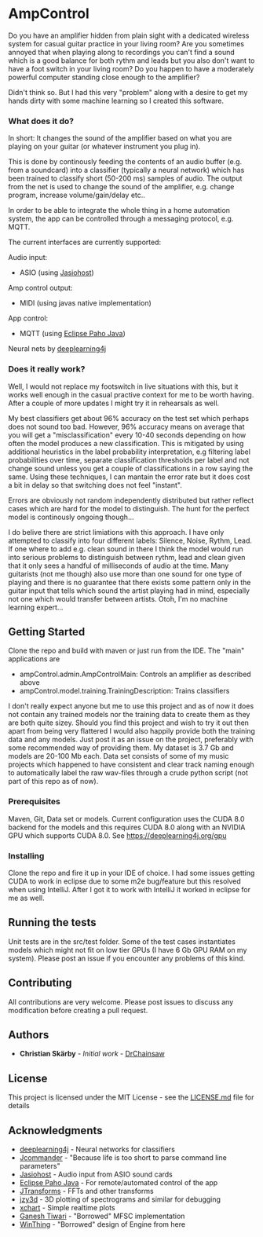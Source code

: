 # AmpControl

Do you have an amplifier hidden from plain sight with a dedicated wireless system for casual guitar practice in your living room? Are you sometimes annoyed that when playing along to recordings you can't find a sound which is a good balance for both rythm and leads but you also don't want to have a foot switch in your living room? Do you happen to have a moderately powerful computer standing close enough to the amplifier?

Didn't think so. But I had this very "problem" along with a desire to get my hands dirty with some machine learning so I created this software.

### What does it do?

In short: It changes the sound of the amplifier based on what you are playing on your guitar (or whatever instrument you plug in). 

This is done by continously feeding the contents of an audio buffer (e.g. from a soundcard) into a classifier (typically a neural network) which has been trained to classify short (50-200 ms) samples of audio. The output from the net is used to change the sound of the amplifier, e.g. change program, increase volume/gain/delay etc..

In order to be able to integrate the whole thing in a home automation system, the app can be controlled through a messaging protocol, e.g. MQTT.

The current interfaces are currently supported:

Audio input:
* ASIO (using [Jasiohost](https://github.com/mhroth/jasiohost))

Amp control output:
* MIDI (using javas native implementation)

App control:
* MQTT (using [Eclipse Paho Java](https://github.com/eclipse/paho.mqtt.java))    

Neural nets by [deeplearning4j](https://github.com/deeplearning4j/deeplearning4j)

### Does it really work?

Well, I would not replace my footswitch in live situations with this, but it works well enough in the casual practive context for me to be worth having. After a couple of more updates I might try it in rehearsals as well.

My best classifiers get about 96% accuracy on the test set which perhaps does not sound too bad. However, 96% accuracy means on average that you will get a "misclassification" every 10-40 seconds depending on how often the model produces a new classification. This is mitigated by using additional heuristics in the label probability interpretation, e.g filtering label probabilities over time, separate classification thresholds per label and not change sound unless you get a couple of classifications in a row saying the same. Using these techniques, I can mantain the error rate but it does cost a bit in delay so that switching does not feel "instant". 

Errors are obviously not random independently distributed but rather reflect cases which are hard for the model to distinguish. The hunt for the perfect model is continously ongoing though...

I do belive there are strict limiations with this approach. I have only attempted to classify into four different labels: Silence, Noise, Rythm, Lead. If one where to add e.g. clean sound in there I think the model would run into serious problems to distinguish between rythm, lead and clean given that it only sees a handful of milliseconds of audio at the time. Many guitarists (not me though) also use more than one sound for one type of playing and there is no guarantee that there exists some pattern only in the guitar input that tells which sound the artist playing had in mind, especially not one which would transfer between artists. Otoh, I'm no machine learning expert...

## Getting Started

Clone the repo and build with maven or just run from the IDE. The "main" applications are 
* ampControl.admin.AmpControlMain: Controls an amplifier as described above
* ampControl.model.training.TrainingDescription: Trains classifiers

I don't really expect anyone but me to use this project and as of now it does not contain any trained models nor the training data to create them as they are both quite sizey. Should you find this project and wish to try it out then apart from being very flattered I would also happily provide both the training data and any models. Just post it as an issue on the project, preferably with some recommended way of providing them. My dataset is 3.7 Gb and models are 20-100 Mb each. Data set consists of some of my music projects which happened to have consistent and clear track naming enough to automatically label the raw wav-files through a crude python script (not part of this repo as of now).


### Prerequisites

Maven, Git, Data set or models. Current configuration uses the CUDA 8.0 backend for the models and this requires CUDA 8.0 along with an NVIDIA GPU which supports CUDA 8.0. See https://deeplearning4j.org/gpu   

### Installing

Clone the repo and fire it up in your IDE of choice. I had some issues getting CUDA to work in eclipse due to some m2e bug/feature but this resolved when using IntelliJ. After I got it to work with IntelliJ it worked in eclipse for me as well.

## Running the tests

Unit tests are in the src/test folder. Some of the test cases instantiates models which might not fit on low tier GPUs (I have 6 Gb GPU RAM on my system). Please post an issue if you encounter any problems of this kind.

## Contributing

All contributions are very welcome. Please post issues to discuss any modification before creating a pull request. 

## Authors

* **Christian Skärby** - *Initial work* - [DrChainsaw](https://github.com/DrChainsaw)

## License

This project is licensed under the MIT License - see the [LICENSE.md](LICENSE.md) file for details

## Acknowledgments

* [deeplearning4j](https://github.com/deeplearning4j/deeplearning4j) - Neural networks for classifiers
* [Jcommander](http://jcommander.org/) - "Because life is too short to parse command line parameters"
* [Jasiohost](https://github.com/mhroth/jasiohost) - Audio input from ASIO sound cards
* [Eclipse Paho Java](https://github.com/eclipse/paho.mqtt.java) - For remote/automated control of the app
* [JTransforms](https://github.com/wendykierp/JTransforms) - FFTs and other transforms
* [jzy3d](http://www.jzy3d.org/) - 3D plotting of spectrograms and similar for debugging
* [xchart](https://github.com/timmolter/xchart) - Simple realtime plots 
* [Ganesh Tiwari](http://ganeshtiwaridotcomdotnp.blogspot.com) - "Borrowed" MFSC implementation
* [WinThing](https://github.com/msiedlarek/winthing) - "Borrowed" design of Engine from here
